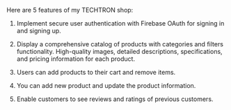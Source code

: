 Here are 5 features of my TECHTRON shop:

1. Implement secure user authentication with Firebase OAuth for signing in and signing up.

2. Display a comprehensive catalog of products with categories and filters functionality. High-quality images, detailed descriptions, specifications, and pricing information for each product.

3. Users can add products to their cart and remove items.

4. You can add new product and update the product information.

5. Enable customers to see reviews and ratings of previous customers.
